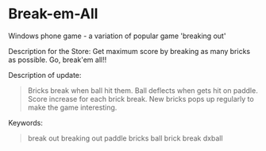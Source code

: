 Break-em-All
============

Windows phone game - a variation of popular game 'breaking out'

Description for the Store:
Get maximum score by breaking as many bricks as possible. Go, break'em all!!

Description of update:
> Bricks break when ball hit them.
> Ball deflects when gets hit on paddle.
> Score increase for each brick break.
> New bricks pops up regularly to make the game interesting.

Keywords:
> break out
> breaking out
> paddle bricks ball
> brick break
> dxball